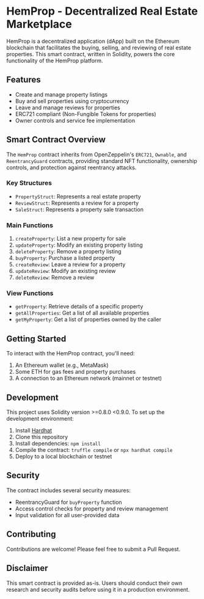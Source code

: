 # HemProp - Decentralized Real Estate Marketplace

HemProp is a decentralized application (dApp) built on the Ethereum blockchain that facilitates the buying, selling, and reviewing of real estate properties. This smart contract, written in Solidity, powers the core functionality of the HemProp platform.

## Features

- Create and manage property listings
- Buy and sell properties using cryptocurrency
- Leave and manage reviews for properties
- ERC721 compliant (Non-Fungible Tokens for properties)
- Owner controls and service fee implementation

## Smart Contract Overview

The `HemProp` contract inherits from OpenZeppelin's `ERC721`, `Ownable`, and `ReentrancyGuard` contracts, providing standard NFT functionality, ownership controls, and protection against reentrancy attacks.

### Key Structures

- `PropertyStruct`: Represents a real estate property
- `ReviewStruct`: Represents a review for a property
- `SaleStruct`: Represents a property sale transaction

### Main Functions

1. `createProperty`: List a new property for sale
2. `updateProperty`: Modify an existing property listing
3. `deleteProperty`: Remove a property listing
4. `buyProperty`: Purchase a listed property
5. `createReview`: Leave a review for a property
6. `updateReview`: Modify an existing review
7. `deleteReview`: Remove a review

### View Functions

- `getProperty`: Retrieve details of a specific property
- `getAllProperties`: Get a list of all available properties
- `getMyProperty`: Get a list of properties owned by the caller

## Getting Started

To interact with the HemProp contract, you'll need:

1. An Ethereum wallet (e.g., MetaMask)
2. Some ETH for gas fees and property purchases
3. A connection to an Ethereum network (mainnet or testnet)

## Development

This project uses Solidity version >=0.8.0 <0.9.0. To set up the development environment:

1. Install [Hardhat](https://hardhat.org/)
2. Clone this repository
3. Install dependencies: `npm install`
4. Compile the contract: `truffle compile` or `npx hardhat compile`
5. Deploy to a local blockchain or testnet

## Security

The contract includes several security measures:

- ReentrancyGuard for `buyProperty` function
- Access control checks for property and review management
- Input validation for all user-provided data


## Contributing

Contributions are welcome! Please feel free to submit a Pull Request.

## Disclaimer

This smart contract is provided as-is. Users should conduct their own research and security audits before using it in a production environment.
